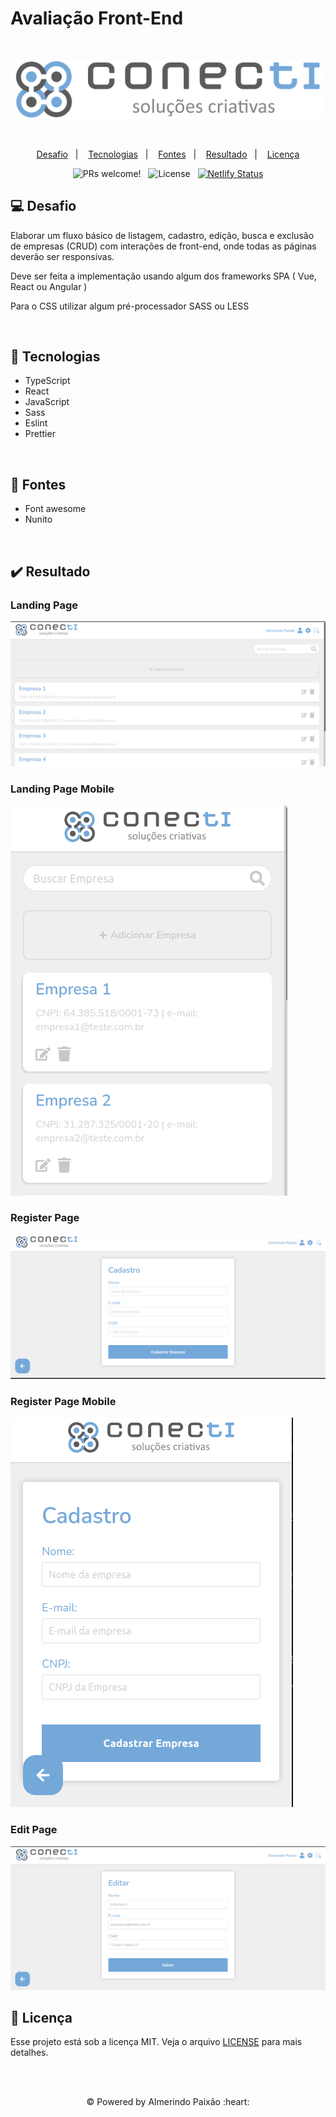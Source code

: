 # Avaliação Front-End

<br>

<p align="center">
  <img alt="conecti" title="conecti" src="./.github/logo-conecti.svg">
</p>

<br>

<p align="center">
  <a href="#computer-desafio">Desafio</a>&nbsp;&nbsp;&nbsp;|&nbsp;&nbsp;&nbsp;
  <a href="#rocket-tecnologias">Tecnologias</a>&nbsp;&nbsp;&nbsp;|&nbsp;&nbsp;&nbsp;
  <a href="#pencil-fontes">Fontes</a>&nbsp;&nbsp;&nbsp;|&nbsp;&nbsp;&nbsp;
  <a href="#heavy_check_mark-resultado">Resultado</a>&nbsp;&nbsp;&nbsp;|&nbsp;&nbsp;&nbsp;
  <a href="#memo-licença">Licença</a>
</p>

<p align="center">
 <img src="https://img.shields.io/static/v1?label=PRs&message=welcome&color=74a8d9&labelColor=000000" alt="PRs welcome!" />&nbsp;&nbsp;
 <img alt="License" src="https://img.shields.io/static/v1?label=license&message=MIT&color=74a8d9&labelColor=000000" />&nbsp;&nbsp;
 <a href="https://app.netlify.com/sites/avaliacao-frontend/deploys"><img alt="Netlify Status" src="https://api.netlify.com/api/v1/badges/0017a2e7-e529-43e7-988c-30fb40288f89/deploy-status" /></a>
</p>

## :computer: Desafio

Elaborar um fluxo básico de listagem, cadastro, edição, busca e exclusão de empresas (CRUD) com interações de front-end, onde todas as páginas deverão ser responsivas.

Deve ser feita a implementação usando algum dos frameworks SPA ( Vue, React ou Angular )

Para o CSS utilizar algum pré-processador SASS ou LESS

<br>

## :rocket: Tecnologias

- TypeScript
- React
- JavaScript
- Sass
- Eslint
- Prettier

<br>

## :pencil: Fontes

- Font awesome
- Nunito

<br>

## :heavy_check_mark: Resultado

### Landing Page

<img src="./.github/landing-page.png" alt="Landing Page">

### Landing Page Mobile

<img src="./.github/landing-page-mobile.png" alt="Landing Page Mobile">

### Register Page

<img src="./.github/register-page.png" alt="Register Page">

### Register Page Mobile

<img src="./.github/register-page-mobile.png" alt="Register Page Mobile">

### Edit Page

<img src="./.github/edit-page.png" alt="Edit Page">

<br>

## :memo: Licença

Esse projeto está sob a licença MIT. Veja o arquivo [LICENSE](https://github.com/almerindopaixao/avaliacao-frontend/blob/main/LICENSE) para mais detalhes.

<br>
<br>
<p align="center">&copy; Powered by Almerindo Paixão :heart:</P>
<br>
